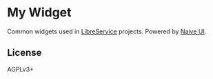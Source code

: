 # My Widget

Common widgets used in [LibreService](https://github.com/LibreService) projects.
Powered by [Naive UI](https://github.com/tusen-ai/naive-ui).

## License
AGPLv3+
